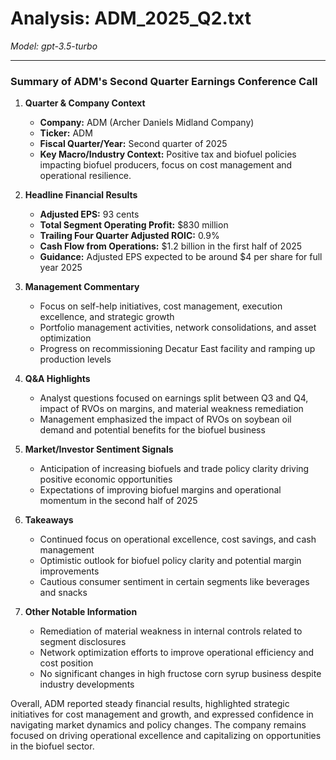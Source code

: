 # Analysis: ADM_2025_Q2.txt

*Model: gpt-3.5-turbo*

---

### Summary of ADM's Second Quarter Earnings Conference Call

1. **Quarter & Company Context**
   - **Company:** ADM (Archer Daniels Midland Company)
   - **Ticker:** ADM
   - **Fiscal Quarter/Year:** Second quarter of 2025
   - **Key Macro/Industry Context:** Positive tax and biofuel policies impacting biofuel producers, focus on cost management and operational resilience.

2. **Headline Financial Results**
   - **Adjusted EPS:** 93 cents
   - **Total Segment Operating Profit:** $830 million
   - **Trailing Four Quarter Adjusted ROIC:** 0.9%
   - **Cash Flow from Operations:** $1.2 billion in the first half of 2025
   - **Guidance:** Adjusted EPS expected to be around $4 per share for full year 2025

3. **Management Commentary**
   - Focus on self-help initiatives, cost management, execution excellence, and strategic growth
   - Portfolio management activities, network consolidations, and asset optimization
   - Progress on recommissioning Decatur East facility and ramping up production levels

4. **Q&A Highlights**
   - Analyst questions focused on earnings split between Q3 and Q4, impact of RVOs on margins, and material weakness remediation
   - Management emphasized the impact of RVOs on soybean oil demand and potential benefits for the biofuel business

5. **Market/Investor Sentiment Signals**
   - Anticipation of increasing biofuels and trade policy clarity driving positive economic opportunities
   - Expectations of improving biofuel margins and operational momentum in the second half of 2025

6. **Takeaways**
   - Continued focus on operational excellence, cost savings, and cash management
   - Optimistic outlook for biofuel policy clarity and potential margin improvements
   - Cautious consumer sentiment in certain segments like beverages and snacks

7. **Other Notable Information**
   - Remediation of material weakness in internal controls related to segment disclosures
   - Network optimization efforts to improve operational efficiency and cost position
   - No significant changes in high fructose corn syrup business despite industry developments

Overall, ADM reported steady financial results, highlighted strategic initiatives for cost management and growth, and expressed confidence in navigating market dynamics and policy changes. The company remains focused on driving operational excellence and capitalizing on opportunities in the biofuel sector.